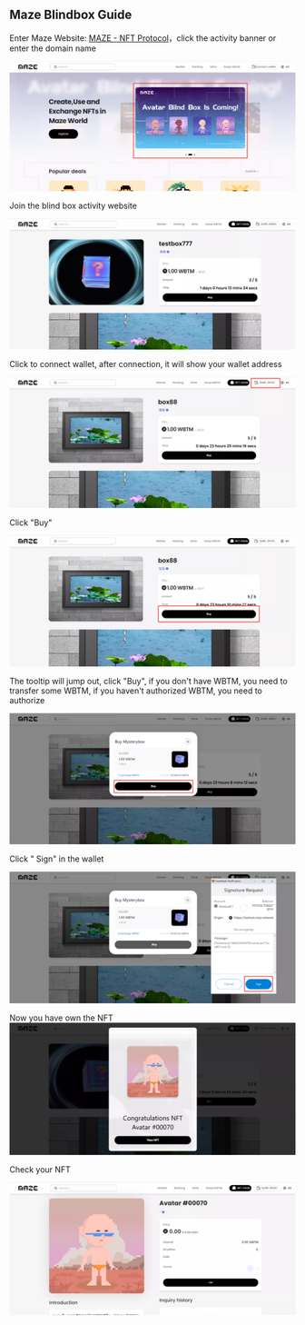 ## Maze Blindbox Guide

Enter Maze Website: [MAZE - NFT Protocol](https://v2.maze.market/)，click the activity banner or enter the domain name 

![](../images/maze-blindbox/maze-blindbox1.png)

Join the blind box activity website

![](../images/maze-blindbox/maze-blindbox2.png)

Click to connect wallet, after connection, it will show your wallet address

![](../images/maze-blindbox/maze-blindbox3.png)

Click "Buy"

![](../images/maze-blindbox/maze-blindbox4.png)

The tooltip will jump out, click "Buy", if you don't have WBTM, you need to transfer some WBTM, if you haven't authorized WBTM, you need to authorize

![](../images/maze-blindbox/maze-blindbox5.png)

Click " Sign" in the wallet 

![](../images/maze-blindbox/maze-blindbox6.png)

Now you have own the NFT ![](../images/maze-blindbox/maze-blindbox7.png)

Check your NFT 

![](../images/maze-blindbox/maze-blindbox8.png)


